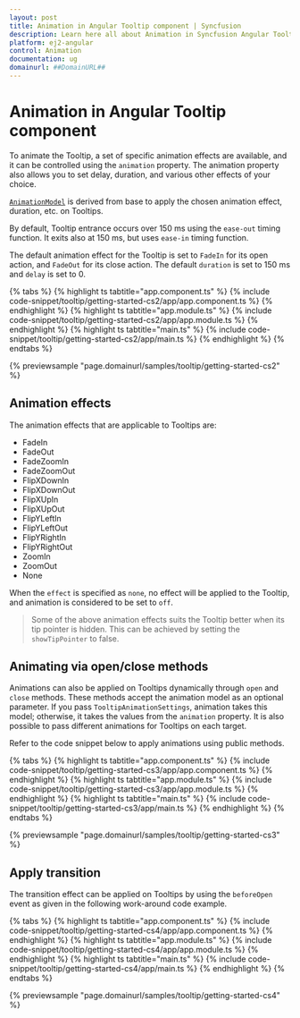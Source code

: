 ```yaml
---
layout: post
title: Animation in Angular Tooltip component | Syncfusion
description: Learn here all about Animation in Syncfusion Angular Tooltip component of Syncfusion Essential JS 2 and more.
platform: ej2-angular
control: Animation 
documentation: ug
domainurl: ##DomainURL##
---
```


# Animation in Angular Tooltip component

To animate the Tooltip, a set of specific animation effects are available, and it can be controlled using the `animation` property.
The animation property also allows you to set delay, duration, and various other effects of your choice.

[`AnimationModel`](https://ej2.syncfusion.com/angular/documentation/api/tooltip/animationModel) is derived from base to apply the chosen animation effect, duration, etc. on Tooltips.

By default, Tooltip entrance occurs over 150 ms using the `ease-out` timing function. It exits also at 150 ms, but uses `ease-in` timing function.

The default animation effect for the Tooltip is set to `FadeIn` for its open action, and `FadeOut` for its close action.
The default `duration` is set to 150 ms and `delay` is set to 0.

{% tabs %}
{% highlight ts tabtitle="app.component.ts" %}
{% include code-snippet/tooltip/getting-started-cs2/app/app.component.ts %}
{% endhighlight %}
{% highlight ts tabtitle="app.module.ts" %}
{% include code-snippet/tooltip/getting-started-cs2/app/app.module.ts %}
{% endhighlight %}
{% highlight ts tabtitle="main.ts" %}
{% include code-snippet/tooltip/getting-started-cs2/app/main.ts %}
{% endhighlight %}
{% endtabs %}
  
{% previewsample "page.domainurl/samples/tooltip/getting-started-cs2" %}

## Animation effects

The animation effects that are applicable to Tooltips are:

* FadeIn
* FadeOut
* FadeZoomIn
* FadeZoomOut
* FlipXDownIn
* FlipXDownOut
* FlipXUpIn
* FlipXUpOut
* FlipYLeftIn
* FlipYLeftOut
* FlipYRightIn
* FlipYRightOut
* ZoomIn
* ZoomOut
* None

When the `effect` is specified as `none`, no effect will be applied to the Tooltip, and animation is considered to be set to `off`.

> Some of the above animation effects suits the Tooltip better when its tip pointer is hidden.
> This can be achieved by setting the `showTipPointer` to false.

## Animating via open/close methods

Animations can also be applied on Tooltips dynamically through `open` and `close` methods. These methods accept the animation model as an optional parameter. If you pass `TooltipAnimationSettings`, animation takes this model; otherwise, it takes the values from the `animation` property. It is also possible to pass different animations for Tooltips on each target.

Refer to the code snippet below to apply animations using public methods.

{% tabs %}
{% highlight ts tabtitle="app.component.ts" %}
{% include code-snippet/tooltip/getting-started-cs3/app/app.component.ts %}
{% endhighlight %}
{% highlight ts tabtitle="app.module.ts" %}
{% include code-snippet/tooltip/getting-started-cs3/app/app.module.ts %}
{% endhighlight %}
{% highlight ts tabtitle="main.ts" %}
{% include code-snippet/tooltip/getting-started-cs3/app/main.ts %}
{% endhighlight %}
{% endtabs %}
  
{% previewsample "page.domainurl/samples/tooltip/getting-started-cs3" %}

## Apply transition

The transition effect can be applied on Tooltips by using the `beforeOpen` event as given in the following work-around code example.

{% tabs %}
{% highlight ts tabtitle="app.component.ts" %}
{% include code-snippet/tooltip/getting-started-cs4/app/app.component.ts %}
{% endhighlight %}
{% highlight ts tabtitle="app.module.ts" %}
{% include code-snippet/tooltip/getting-started-cs4/app/app.module.ts %}
{% endhighlight %}
{% highlight ts tabtitle="main.ts" %}
{% include code-snippet/tooltip/getting-started-cs4/app/main.ts %}
{% endhighlight %}
{% endtabs %}
  
{% previewsample "page.domainurl/samples/tooltip/getting-started-cs4" %}

